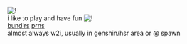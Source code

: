 ![!](https://cdn.discordapp.com/emojis/1112597905593880669.webp?size=96&quality=lossless)   
i like to play and have fun ![!](https://xyz.crd.co/assets/images/gallery11/007c8a23.png?v=6ecccb1c)  
[bundlrs](https://bundlrs.cc/argenthill) [prns](https://pronouns.cc/@boothill)  
almost always w2i, usually in genshin/hsr area or @ spawn  
